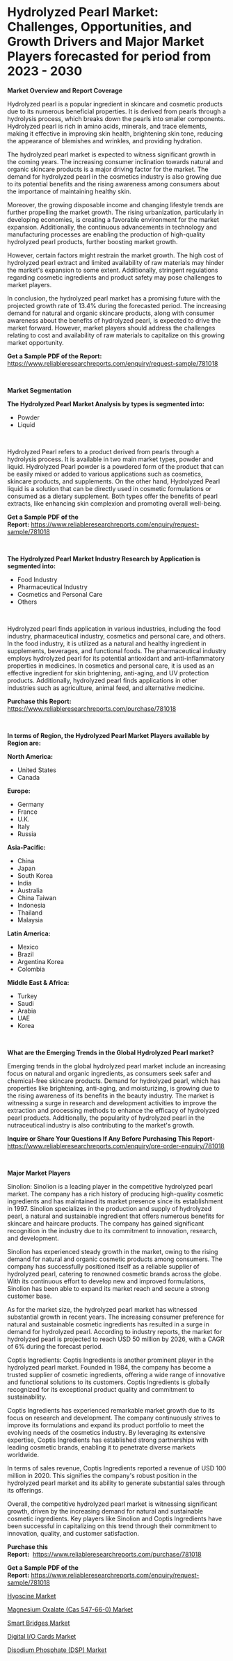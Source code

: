 <p><h1>Hydrolyzed Pearl Market: Challenges, Opportunities, and Growth Drivers and Major Market Players forecasted for period from 2023 - 2030</h1></p><p><strong>Market Overview and Report Coverage</strong></p>
<p><p>Hydrolyzed pearl is a popular ingredient in skincare and cosmetic products due to its numerous beneficial properties. It is derived from pearls through a hydrolysis process, which breaks down the pearls into smaller components. Hydrolyzed pearl is rich in amino acids, minerals, and trace elements, making it effective in improving skin health, brightening skin tone, reducing the appearance of blemishes and wrinkles, and providing hydration.</p><p>The hydrolyzed pearl market is expected to witness significant growth in the coming years. The increasing consumer inclination towards natural and organic skincare products is a major driving factor for the market. The demand for hydrolyzed pearl in the cosmetics industry is also growing due to its potential benefits and the rising awareness among consumers about the importance of maintaining healthy skin.</p><p>Moreover, the growing disposable income and changing lifestyle trends are further propelling the market growth. The rising urbanization, particularly in developing economies, is creating a favorable environment for the market expansion. Additionally, the continuous advancements in technology and manufacturing processes are enabling the production of high-quality hydrolyzed pearl products, further boosting market growth.</p><p>However, certain factors might restrain the market growth. The high cost of hydrolyzed pearl extract and limited availability of raw materials may hinder the market's expansion to some extent. Additionally, stringent regulations regarding cosmetic ingredients and product safety may pose challenges to market players.</p><p>In conclusion, the hydrolyzed pearl market has a promising future with the projected growth rate of 13.4% during the forecasted period. The increasing demand for natural and organic skincare products, along with consumer awareness about the benefits of hydrolyzed pearl, is expected to drive the market forward. However, market players should address the challenges relating to cost and availability of raw materials to capitalize on this growing market opportunity.</p></p>
<p><strong>Get a Sample PDF of the Report:</strong> <a href="https://www.reliableresearchreports.com/enquiry/request-sample/781018">https://www.reliableresearchreports.com/enquiry/request-sample/781018</a></p>
<p>&nbsp;</p>
<p><strong>Market Segmentation</strong></p>
<p><strong>The Hydrolyzed Pearl Market Analysis by types is segmented into:</strong></p>
<p><ul><li>Powder</li><li>Liquid</li></ul></p>
<p>&nbsp;</p>
<p><p>Hydrolyzed Pearl refers to a product derived from pearls through a hydrolysis process. It is available in two main market types, powder and liquid. Hydrolyzed Pearl powder is a powdered form of the product that can be easily mixed or added to various applications such as cosmetics, skincare products, and supplements. On the other hand, Hydrolyzed Pearl liquid is a solution that can be directly used in cosmetic formulations or consumed as a dietary supplement. Both types offer the benefits of pearl extracts, like enhancing skin complexion and promoting overall well-being.</p></p>
<p><strong>Get a Sample PDF of the Report:</strong>&nbsp;<a href="https://www.reliableresearchreports.com/enquiry/request-sample/781018">https://www.reliableresearchreports.com/enquiry/request-sample/781018</a></p>
<p>&nbsp;</p>
<p><strong>The Hydrolyzed Pearl Market Industry Research by Application is segmented into:</strong></p>
<p><ul><li>Food Industry</li><li>Pharmaceutical Industry</li><li>Cosmetics and Personal Care</li><li>Others</li></ul></p>
<p>&nbsp;</p>
<p><p>Hydrolyzed pearl finds application in various industries, including the food industry, pharmaceutical industry, cosmetics and personal care, and others. In the food industry, it is utilized as a natural and healthy ingredient in supplements, beverages, and functional foods. The pharmaceutical industry employs hydrolyzed pearl for its potential antioxidant and anti-inflammatory properties in medicines. In cosmetics and personal care, it is used as an effective ingredient for skin brightening, anti-aging, and UV protection products. Additionally, hydrolyzed pearl finds applications in other industries such as agriculture, animal feed, and alternative medicine.</p></p>
<p><strong>Purchase this Report:</strong>&nbsp; <a href="https://www.reliableresearchreports.com/purchase/781018">https://www.reliableresearchreports.com/purchase/781018</a></p>
<p>&nbsp;</p>
<p><strong>In terms of Region, the Hydrolyzed Pearl Market Players available by Region are:</strong></p>
<p>
    <p> <strong> North America: </strong>
        <ul>
            <li>United States</li>
            <li>Canada</li>
        </ul>
        </p> 
    <p> <strong> Europe: </strong>
        <ul>
            <li>Germany</li>
            <li>France</li>
            <li>U.K.</li>
            <li>Italy</li>
            <li>Russia</li>
        </ul>
        </p> 
    <p> <strong> Asia-Pacific: </strong>
        <ul>
            <li>China</li>
            <li>Japan</li>
            <li>South Korea</li>
            <li>India</li>
            <li>Australia</li>
            <li>China Taiwan</li>
            <li>Indonesia</li>
            <li>Thailand</li>
            <li>Malaysia</li>
        </ul>
        </p> 
    <p> <strong> Latin America: </strong>
        <ul>
            <li>Mexico</li>
            <li>Brazil</li>
            <li>Argentina Korea</li>
            <li>Colombia</li>
        </ul>
        </p> 
    <p> <strong> Middle East & Africa: </strong>
        <ul>
            <li>Turkey</li>
            <li>Saudi</li>
            <li>Arabia</li>
            <li>UAE</li>
            <li>Korea</li>
        </ul>
    </p>
    </p>
<p>&nbsp;</p>
<p><strong>What are the Emerging Trends in the Global Hydrolyzed Pearl market?</strong></p>
<p><p>Emerging trends in the global hydrolyzed pearl market include an increasing focus on natural and organic ingredients, as consumers seek safer and chemical-free skincare products. Demand for hydrolyzed pearl, which has properties like brightening, anti-aging, and moisturizing, is growing due to the rising awareness of its benefits in the beauty industry. The market is witnessing a surge in research and development activities to improve the extraction and processing methods to enhance the efficacy of hydrolyzed pearl products. Additionally, the popularity of hydrolyzed pearl in the nutraceutical industry is also contributing to the market's growth.</p></p>
<p><strong>Inquire or Share Your Questions If Any Before Purchasing This Report</strong>- <a href="https://www.reliableresearchreports.com/enquiry/pre-order-enquiry/781018">https://www.reliableresearchreports.com/enquiry/pre-order-enquiry/781018</a></p>
<p>&nbsp;</p>
<p><strong>Major Market Players</strong></p>
<p><p>Sinolion: Sinolion is a leading player in the competitive hydrolyzed pearl market. The company has a rich history of producing high-quality cosmetic ingredients and has maintained its market presence since its establishment in 1997. Sinolion specializes in the production and supply of hydrolyzed pearl, a natural and sustainable ingredient that offers numerous benefits for skincare and haircare products. The company has gained significant recognition in the industry due to its commitment to innovation, research, and development.</p><p>Sinolion has experienced steady growth in the market, owing to the rising demand for natural and organic cosmetic products among consumers. The company has successfully positioned itself as a reliable supplier of hydrolyzed pearl, catering to renowned cosmetic brands across the globe. With its continuous effort to develop new and improved formulations, Sinolion has been able to expand its market reach and secure a strong customer base.</p><p>As for the market size, the hydrolyzed pearl market has witnessed substantial growth in recent years. The increasing consumer preference for natural and sustainable cosmetic ingredients has resulted in a surge in demand for hydrolyzed pearl. According to industry reports, the market for hydrolyzed pearl is projected to reach USD 50 million by 2026, with a CAGR of 6% during the forecast period.</p><p>Coptis Ingredients: Coptis Ingredients is another prominent player in the hydrolyzed pearl market. Founded in 1984, the company has become a trusted supplier of cosmetic ingredients, offering a wide range of innovative and functional solutions to its customers. Coptis Ingredients is globally recognized for its exceptional product quality and commitment to sustainability.</p><p>Coptis Ingredients has experienced remarkable market growth due to its focus on research and development. The company continuously strives to improve its formulations and expand its product portfolio to meet the evolving needs of the cosmetics industry. By leveraging its extensive expertise, Coptis Ingredients has established strong partnerships with leading cosmetic brands, enabling it to penetrate diverse markets worldwide.</p><p>In terms of sales revenue, Coptis Ingredients reported a revenue of USD 100 million in 2020. This signifies the company's robust position in the hydrolyzed pearl market and its ability to generate substantial sales through its offerings.</p><p>Overall, the competitive hydrolyzed pearl market is witnessing significant growth, driven by the increasing demand for natural and sustainable cosmetic ingredients. Key players like Sinolion and Coptis Ingredients have been successful in capitalizing on this trend through their commitment to innovation, quality, and customer satisfaction.</p></p>
<p><strong>Purchase this Report:</strong>&nbsp;&nbsp;<a href="https://www.reliableresearchreports.com/purchase/781018">https://www.reliableresearchreports.com/purchase/781018</a></p>
<p></p>
<p><strong>Get a Sample PDF of the Report:</strong>&nbsp;<a href="https://www.reliableresearchreports.com/enquiry/request-sample/781018">https://www.reliableresearchreports.com/enquiry/request-sample/781018</a></p>
<p><p><a href="https://medium.com/@reportprime05/hyoscine-market-report-reveals-the-latest-trends-and-growth-opportunities-of-this-market-888890dfc74f">Hyoscine Market</a></p><p><a href="https://www.linkedin.com/pulse/magnesium-oxalate-cas-547-66-0-market-insights-players/">Magnesium Oxalate (Cas 547-66-0) Market</a></p><p><a href="https://medium.com/@sheetal.reportprime/smart-bridges-market-analysis-its-cagr-market-segmentation-and-global-industry-overview-a7bfa27a535b">Smart Bridges Market</a></p><p><a href="https://github.com/CliffMedina6/Market-Research-Report-List-1/blob/main/digital-io-cards-market.md">Digital I/O Cards Market</a></p><p><a href="https://github.com/PeterParrish5/Market-Research-Report-List-1/blob/main/disodium-phosphate-dsp-market.md">Disodium Phosphate (DSP) Market</a></p></p>
